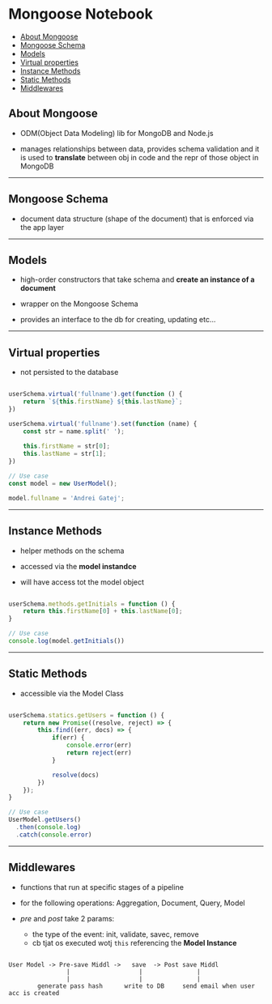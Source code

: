 
# Mongoose Notebook

- [About Mongoose](#about-mongoose)
- [Mongoose Schema](#mongoose-schema)
- [Models](#models)
- [Virtual properties](#virtual-properties)
- [Instance Methods](#instance-methods)
- [Static Methods](#static-methods)
- [Middlewares](#middlewares)

## About Mongoose

* ODM(Object Data Modeling) lib for MongoDB and Node.js

* manages relationships between data, provides schema validation and it is used to **translate** between obj in code and the repr of those object in MongoDB

---

## Mongoose Schema

* document data structure (shape of the document) that is enforced via the app layer

---

## Models

* high-order constructors that take schema and **create an instance of a document**

* wrapper on the Mongoose Schema

* provides an interface to the db for creating, updating etc...

---

## Virtual properties

- not persisted to the database

```javascript

userSchema.virtual('fullname').get(function () {
    return `${this.firstName} ${this.lastName}`;
})

userSchema.virtual('fullname').set(function (name) {
    const str = name.split(' ');
    
    this.firstName = str[0];
    this.lastName = str[1];
})

// Use case
const model = new UserModel();

model.fullname = 'Andrei Gatej';

```

--- 

## Instance Methods

* helper methods on the schema

* accessed via the **model instandce**

* will have access tot the model object

```javascript

userSchema.methods.getInitials = function () {
    return this.firstName[0] + this.lastName[0];
}

// Use case
console.log(model.getInitials())

```

---

## Static Methods

* accessible via the Model Class

```javascript

userSchema.statics.getUsers = function () {
    return new Promise((resolve, reject) => {
        this.find((err, docs) => {
            if(err) {
                console.error(err)
                return reject(err)
            }

            resolve(docs)
        })
    });
}

// Use case
UserModel.getUsers()
  .then(console.log)
  .catch(console.error)


```

---

## Middlewares 

* functions that run at specific stages of a pipeline

* for the following operations: Aggregation, Document, Query, Model

* *pre* and *post* take 2 params:
    * the type of the event: init, validate, savec, remove
    * cb tjat os executed wotj `this` referencing the **Model Instance**

```

User Model -> Pre-save Middl ->   save  -> Post save Middl
                |                   |               |
                |                   |               |
        generate pass hash      write to DB     send email when user acc is created

```
